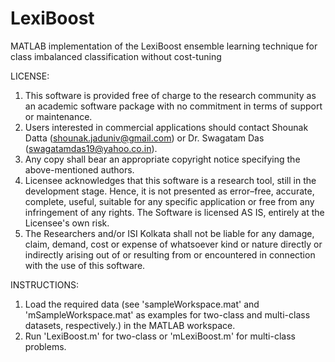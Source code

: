 # LexiBoost
MATLAB implementation of the LexiBoost ensemble learning technique for class imbalanced classification without cost-tuning

LICENSE:

1. This software is provided free of charge to the research community as an academic software package with no commitment in terms of support or maintenance.
2. Users interested in commercial applications should contact Shounak Datta (shounak.jaduniv@gmail.com) or Dr. Swagatam Das (swagatamdas19@yahoo.co.in).
3. Any copy shall bear an appropriate copyright notice specifying the above-mentioned authors.
4. Licensee acknowledges that this software is a research tool, still in the development stage. Hence, it is not presented as error–free, accurate, complete, useful, suitable for any specific application or free from any infringement of any rights. The Software is licensed AS IS, entirely at the Licensee's own risk.
5. The Researchers and/or ISI Kolkata shall not be liable for any damage, claim, demand, cost or expense of whatsoever kind or nature directly or indirectly arising out of or resulting from or encountered in connection with the use of this software.

INSTRUCTIONS:

1. Load the required data (see 'sampleWorkspace.mat' and 'mSampleWorkspace.mat' as examples for two-class and multi-class datasets, respectively.) in the MATLAB workspace.
2. Run 'LexiBoost.m' for two-class or 'mLexiBoost.m' for multi-class problems.

